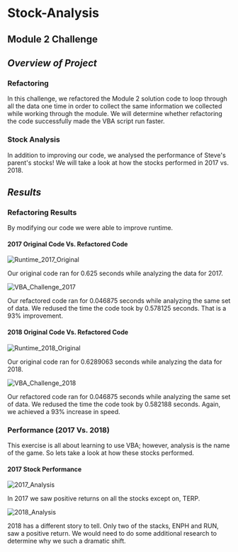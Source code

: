 # **Stock-Analysis**

## **Module 2 Challenge** 

## *Overview of Project*

### Refactoring

In this challenge, we refactored the Module 2 solution code to loop through all the data one time in order to collect the same information we collected while working through the module. We will determine whether refactoring the code successfully made the VBA script run faster. 

### Stock Analysis

In addition to improving our code, we analysed the performance of Steve's parent's stocks! We will take a look at how the stocks performed in 2017 vs. 2018.

## *Results*

### Refactoring Results

By modifying our code we were able to improve runtime.

#### 2017 Original Code Vs. Refactored Code

![Runtime_2017_Original](https://user-images.githubusercontent.com/111163264/188522670-e420fd8b-fd44-4ad5-b2eb-61078893f1f9.PNG)

Our original code ran for 0.625 seconds while analyzing the data for 2017.

![VBA_Challenge_2017](https://user-images.githubusercontent.com/111163264/188522742-aef6a793-ec10-4502-b158-1c8542d5987b.PNG)

Our refactored code ran for 0.046875 seconds while analyzing the same set of data. We redused the time the code took by 0.578125 seconds. That is a 93% improvement.

#### 2018 Original Code Vs. Refactored Code

![Runtime_2018_Original](https://user-images.githubusercontent.com/111163264/188522973-6a5d7c9b-f602-47f2-848c-e5d0fed410b3.PNG)

Our original code ran for 0.6289063 seconds while analyzing the data for 2018.

![VBA_Challenge_2018](https://user-images.githubusercontent.com/111163264/188523030-27add1bc-9094-447f-83af-8f5b13be6871.PNG)

Our refactored code ran for 0.046875 seconds while analyzing the same set of data. We redused the time the code took by 0.582188 seconds. Again, we achieved a 93% increase in speed.

### Performance (2017 Vs. 2018)

This exercise is all about learning to use VBA; however, analysis is the name of the game. So lets take a look at how these stocks performed.

#### 2017 Stock Performance 

![2017_Analysis](https://user-images.githubusercontent.com/111163264/188523592-060d039a-045d-4f36-9919-65b788d02d42.PNG)

In 2017 we saw positive returns on all the stocks except on, TERP. 

![2018_Analysis](https://user-images.githubusercontent.com/111163264/188523694-f280b95f-ca76-45de-81ab-d2cfa7c32c11.PNG)

2018 has a different story to tell. Only two of the stacks, ENPH and RUN, saw a positive return. We would need to do some additional research to determine why we such a dramatic shift. 
